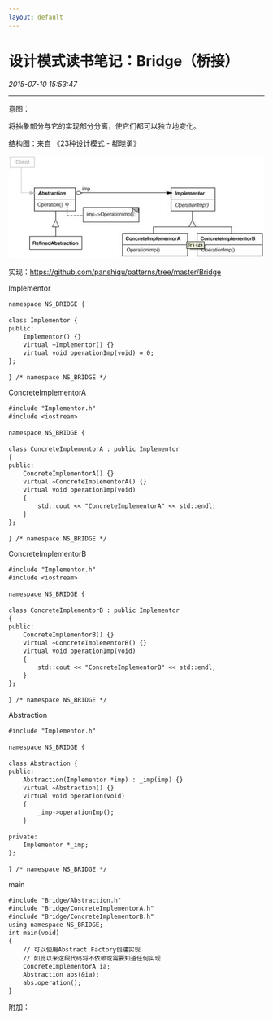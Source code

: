 ```yaml
---
layout: default
---
```


# 设计模式读书笔记：Bridge（桥接）
_2015-07-10 15:53:47_

* * *

意图：

将抽象部分与它的实现部分分离，使它们都可以独立地变化。

结构图：来自 《23种设计模式 - 郗晓勇》

![](./img/026_1.png)

实现：https://github.com/panshiqu/patterns/tree/master/Bridge

Implementor

```
namespace NS_BRIDGE {

class Implementor {
public:
	Implementor() {}
	virtual ~Implementor() {}
	virtual void operationImp(void) = 0;
};

} /* namespace NS_BRIDGE */
```

ConcreteImplementorA

```
#include "Implementor.h"
#include <iostream>

namespace NS_BRIDGE {

class ConcreteImplementorA : public Implementor
{
public:
	ConcreteImplementorA() {}
	virtual ~ConcreteImplementorA() {}
	virtual void operationImp(void)
	{
		std::cout << "ConcreteImplementorA" << std::endl;
	}
};

} /* namespace NS_BRIDGE */
```

ConcreteImplementorB

```
#include "Implementor.h"
#include <iostream>

namespace NS_BRIDGE {

class ConcreteImplementorB : public Implementor
{
public:
	ConcreteImplementorB() {}
	virtual ~ConcreteImplementorB() {}
	virtual void operationImp(void)
	{
		std::cout << "ConcreteImplementorB" << std::endl;
	}
};

} /* namespace NS_BRIDGE */
```

Abstraction

```
#include "Implementor.h"

namespace NS_BRIDGE {

class Abstraction {
public:
	Abstraction(Implementor *imp) : _imp(imp) {}
	virtual ~Abstraction() {}
	virtual void operation(void)
	{
		_imp->operationImp();
	}

private:
	Implementor *_imp;
};

} /* namespace NS_BRIDGE */
```

main

```
#include "Bridge/Abstraction.h"
#include "Bridge/ConcreteImplementorA.h"
#include "Bridge/ConcreteImplementorB.h"
using namespace NS_BRIDGE;
int main(void)
{
	// 可以使用Abstract Factory创建实现
	// 如此以来这段代码将不依赖或需要知道任何实现
	ConcreteImplementorA ia;
	Abstraction abs(&ia);
	abs.operation();
}
```

附加：
